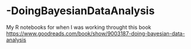 # -DoingBayesianDataAnalysis
My R notebooks for when I was working throught this book https://www.goodreads.com/book/show/9003187-doing-bayesian-data-analysis
